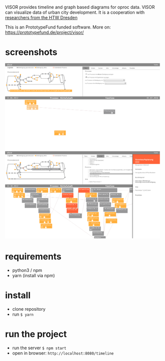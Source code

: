 VISOR provides timeline and graph based diagrams for oproc data. VISOR can visualize data of urban city development. It is a cooperation with [researchers from the HTW Dresden](https://www.htw-dresden.de/de/fakultaet-bauingenieurwesenarchitektur/architektur/personen/professoren/melanie-humann/forschung.html) 

This is an PrototypeFund funded software. More on: https://prototypefund.de/project/visor/

# screenshots
![screenshot1](https://github.com/VISOR-tool/images/blob/master/Screenshot%20from%202018-03-05%2020-48-02.png?raw=true)
![screenshot1](https://github.com/VISOR-tool/images/blob/master/Screenshot%20from%202018-03-05%2020-48-28.png?raw=true)


# requirements

* python3 / npm
* yarn (install via npm)

# install

* clone repository
* run `$ yarn` 

# run the project

* run the server `$ npm start`
* open in browser: `http://localhost:8080/timeline`
